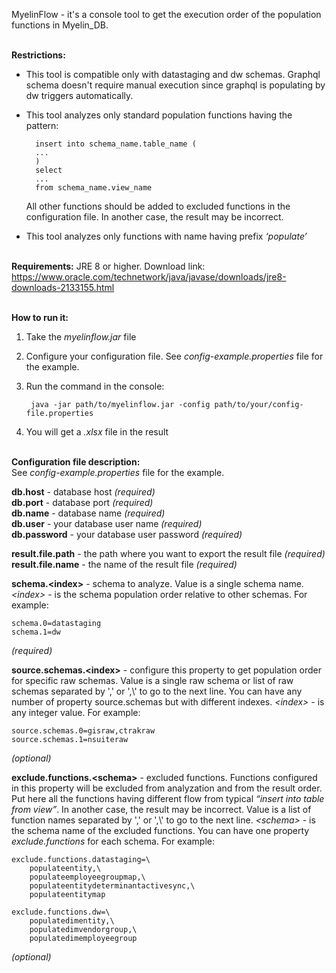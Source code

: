 MyelinFlow - it's a console tool to get the execution order of the population functions in Myelin_DB.
<br/><br/>

**Restrictions:**
- This tool is compatible only with datastaging and dw schemas. Graphql schema doesn't require manual execution since graphql is populating by dw triggers automatically.
- This tool analyzes only standard population functions having the pattern:

		insert into schema_name.table_name (
		...
		)
		select
		...
		from schema_name.view_name
	All other functions should be added to excluded functions in the configuration file. In another 	case, the result may be incorrect.
- This tool analyzes only functions with name having prefix *‘populate’*
<br/><br/>

**Requirements:** JRE 8 or higher. Download link: https://www.oracle.com/technetwork/java/javase/downloads/jre8-downloads-2133155.html
<br/><br/>

**How to run it:**
1. Take the *myelinflow.jar* file
2. Configure your configuration file. See *config-example.properties* file for the example.
3. Run the command in the console:

		java -jar path/to/myelinflow.jar -config path/to/your/config-file.properties
4. You will get a *.xlsx* file in the result
<br/><br/>

**Configuration file description:**<br/>
See *config-example.properties* file for the example.

**db.host** - database host *(required)*<br/>
**db.port** - database port *(required)*<br/>
**db.name** - database name *(required)*<br/>
**db.user** - your database user name *(required)*<br/>
**db.password** - your database user password *(required)*<br/>

**result.file.path** - the path where you want to export the result file *(required)*<br/>
**result.file.name** - the name of the result file *(required)*

**schema.&lt;index>** - schema to analyze. Value is a single schema name. *&lt;index>* - is the schema population order relative to other schemas. For example:

	schema.0=datastaging
	schema.1=dw
*(required)*


**source.schemas.&lt;index>** - configure this property to get population order for specific raw schemas. Value is a single raw schema or list of raw schemas separated by ',' or ',\\' to go to the next line. You can have any number of property source.schemas but with different indexes. *&lt;index>* -  is any integer value. For example:

	source.schemas.0=gisraw,ctrakraw
	source.schemas.1=nsuiteraw
*(optional)*

**exclude.functions.&lt;schema>** - excluded functions. Functions configured in this property will be excluded from analyzation and from the result order. Put here all the functions having different flow from typical *“insert into table from view”*. In another case, the result may be incorrect. Value is a list of function names separated by ',' or ',\\' to go to the next line. *&lt;schema>* - is the schema name of the excluded functions. You can have one property *exclude.functions* for each schema. For example:

	exclude.functions.datastaging=\
		populateentity,\
		populateemployeegroupmap,\
		populateentitydeterminantactivesync,\
		populateentitymap

	exclude.functions.dw=\
		populatedimentity,\
		populatedimvendorgroup,\
		populatedimemployeegroup
*(optional)*
